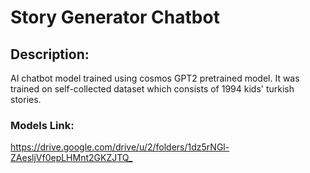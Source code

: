# Story Generator Chatbot
## Description:
AI chatbot model trained using cosmos GPT2 pretrained model. It was trained on self-collected dataset which consists of 1994 kids' turkish stories.
### Models Link:
<https://drive.google.com/drive/u/2/folders/1dz5rNGl-ZAesljVf0epLHMnt2GKZJTQ_>
